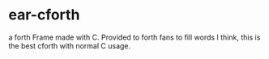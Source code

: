 # ear-cforth
a forth Frame made with C. Provided to forth fans to fill words 
I think, this is the best cforth with normal C usage.

